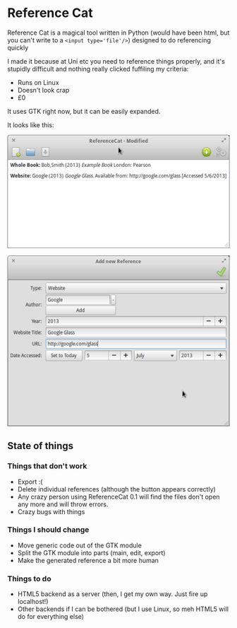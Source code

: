 # Reference Cat

Reference Cat is a magical tool written in Python
(would have been html, but you can't write to a `<input type='file'/>`)
designed to do referencing quickly

I made it because at Uni etc you need to reference things properly, and
it's stupidly difficult and nothing really clicked fuffiling my criteria:

* Runs on Linux
* Doesn't look crap
* £0

It uses GTK right now, but it can be easily expanded.

It looks like this:

![Main screen](screenshots/main.png)

![Edit Reference](screenshots/edit.png)

## State of things

### Things that don't work

* Export :(
* Delete individual references (although the button appears correctly)
* Any crazy person using ReferenceCat 0.1 will find the files don't open any more and will throw errors.
* Crazy bugs with things

### Things I should change

* Move generic code out of the GTK module
* Split the GTK module into parts (main, edit, export)
* Make the generated reference a bit more human

### Things to do

* HTML5 backend as a server (then, I get my own way. Just fire up localhost!)
* Other backends if I can be bothered (but I use Linux, so meh HTML5 will do for everything else)
